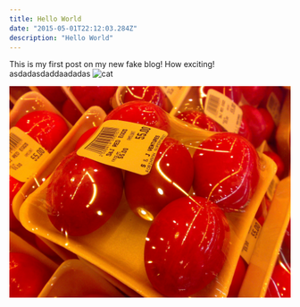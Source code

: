 ```yaml
---
title: Hello World
date: "2015-05-01T22:12:03.284Z"
description: "Hello World"
---
```


This is my first post on my new fake blog! How exciting!
asdadasdaddaadadas
![cat](https://gatsby-remote-images-debug.herokuapp.com/cat.jpg)

![Chinese Salty Egg](./salty_egg.jpg)
